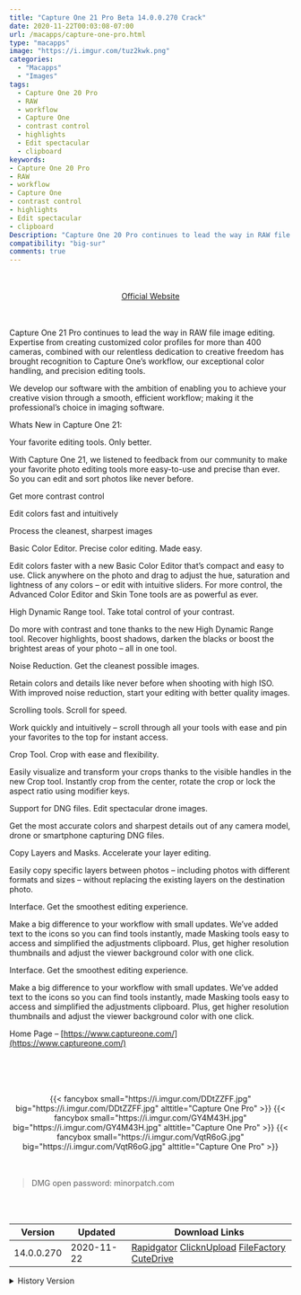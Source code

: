 ```yaml
---
title: "Capture One 21 Pro Beta 14.0.0.270 Crack"
date: 2020-11-22T00:03:08-07:00
url: /macapps/capture-one-pro.html
type: "macapps"
image: "https://i.imgur.com/tuz2kwk.png"
categories:
  - "Macapps"
  - "Images"
tags:
  - Capture One 20 Pro
  - RAW
  - workflow
  - Capture One
  - contrast control
  - highlights
  - Edit spectacular
  - clipboard
keywords:
- Capture One 20 Pro
- RAW
- workflow
- Capture One
- contrast control
- highlights
- Edit spectacular
- clipboard
Description: "Capture One 20 Pro continues to lead the way in RAW file image editing. Expertise from creating customized color profiles for more than 400 cameras, combined with our relentless dedication to creative freedom has brought recognition to Capture One’s workflow"
compatibility: "big-sur"
comments: true
---
```


<br/>
<br/>
<center>
<a href="https://www.captureone.com/" target="blank"><div class="border px-4 border-blue-500 rounded-lg transition duration-500 
    ease-in-out w-48 text-lg text-blue-500 text-center hover:bg-blue-500 hover:text-white">
  Official Website 
</div></a>
</center>
<br/>
<br/>

Capture One 21 Pro continues to lead the way in RAW file image editing. Expertise from creating customized color profiles for more than 400 cameras, combined with our relentless dedication to creative freedom has brought recognition to Capture One’s workflow, our exceptional color handling, and precision editing tools.

We develop our software with the ambition of enabling you to achieve your creative vision through a smooth, efficient workflow; making it the professional’s choice in imaging software.

Whats New in Capture One 21:

Your favorite editing tools. Only better.

With Capture One 21, we listened to feedback from our community to make your favorite photo editing tools more easy-to-use and precise than ever. So you can edit and sort photos like never before.

Get more contrast control

Edit colors fast and intuitively

Process the cleanest, sharpest images

Basic Color Editor. Precise color editing. Made easy.

Edit colors faster with a new Basic Color Editor that’s compact and easy to use. Click anywhere on the photo and drag to adjust the hue, saturation and lightness of any colors – or edit with intuitive sliders. For more control, the Advanced Color Editor and Skin Tone tools are as powerful as ever.

High Dynamic Range tool. Take total control of your contrast.

Do more with contrast and tone thanks to the new High Dynamic Range tool. Recover highlights, boost shadows, darken the blacks or boost the brightest areas of your photo – all in one tool.

Noise Reduction. Get the cleanest possible images.

Retain colors and details like never before when shooting with high ISO. With improved noise reduction, start your editing with better quality images.

Scrolling tools. Scroll for speed.

Work quickly and intuitively – scroll through all your tools with ease and pin your favorites to the top for instant access.

Crop Tool. Crop with ease and flexibility.

Easily visualize and transform your crops thanks to the visible handles in the new Crop tool. Instantly crop from the center, rotate the crop or lock the aspect ratio using modifier keys.

Support for DNG files. Edit spectacular drone images.

Get the most accurate colors and sharpest details out of any camera model, drone or smartphone capturing DNG files.

Copy Layers and Masks. Accelerate your layer editing.

Easily copy specific layers between photos – including photos with different formats and sizes – without replacing the existing layers on the destination photo.

Interface. Get the smoothest editing experience.

Make a big difference to your workflow with small updates. We’ve added text to the icons so you can find tools instantly, made Masking tools easy to access and simplified the adjustments clipboard. Plus, get higher resolution thumbnails and adjust the viewer background color with one click.

Interface. Get the smoothest editing experience.

Make a big difference to your workflow with small updates. We’ve added text to the icons so you can find tools instantly, made Masking tools easy to access and simplified the adjustments clipboard. Plus, get higher resolution thumbnails and adjust the viewer background color with one click.

Home Page – [https://www.captureone.com/](https://www.captureone.com/)

<br/>
<br/>
<script async src="https://pagead2.googlesyndication.com/pagead/js/adsbygoogle.js"></script>
<ins class="adsbygoogle"
     style="display:block; text-align:center;"
     data-ad-layout="in-article"
     data-ad-format="fluid"
     data-ad-client="ca-pub-8746275014476192"
     data-ad-slot="5144997159"></ins>
<script>
     (adsbygoogle = window.adsbygoogle || []).push({});
</script>
<br/>
<br/>


<center>
<div class="w-full grid grid-cols-3 flex gap-2">
{{< fancybox small="https://i.imgur.com/DDtZZFF.jpg" big="https://i.imgur.com/DDtZZFF.jpg" alttitle="Capture One Pro" >}}
{{< fancybox small="https://i.imgur.com/GY4M43H.jpg" big="https://i.imgur.com/GY4M43H.jpg" alttitle="Capture One Pro" >}}
{{< fancybox small="https://i.imgur.com/VqtR6oG.jpg" big="https://i.imgur.com/VqtR6oG.jpg" alttitle="Capture One Pro" >}}
</div>
</center>

<br/>
<br/>


> DMG open password: minorpatch.com

<br/>

<br/>
<div id="history_version" class="history_version">

| Version | Updated | Download Links |
| ---- | ---- | ---- |
| 14.0.0.270 | 2020-11-22 | [Rapidgator](https://ouo.io/59FJKx)   [ClicknUpload](https://ouo.io/sucGme)   [FileFactory](https://ouo.io/nz0K6N)   [CuteDrive](https://ouo.io/je1s62) |
<details>
<summary>History Version</summary>

| Version | Updated | Download Links |
| ---- | ---- | ---- |
| 14.0.0.243 | 2020-11-14 | [Rapidgator](https://ouo.io/3WCz8L)   [ClicknUpload](https://ouo.io/CcEtJ5)   [FileFactory](https://ouo.io/YKjhN5)   [CuteDrive](https://ouo.io/P23m5Qz) |
| 21 Beta2 | 2020-10-30 | [Rapidgator](https://ouo.io/iViWvz)   [ClicknUpload](https://ouo.io/MYb8FC1)   [FileFactory](https://ouo.io/UVRfta6)   [CuteDrive](https://ouo.io/ofc9sC) |
| 21 Beta1 | 2020-10-17 | [UsersCloud](https://ouo.io/1VYZhp)   [ClicknUpload](https://ouo.io/v1FPB9)   [FileFactory](https://ouo.io/3lb3G0)   [CuteDrive](https://ouo.io/wPhJ1s) |
| 13.1.3 | 2020-10-09 | [UsersCloud](https://ouo.io/Ji63YZ)   [ClicknUpload](https://ouo.io/7JIOEO)   [FileFactory](https://ouo.io/fk4lW9)   [CuteDrive](https://ouo.io/VkDMq4L) |
| 13.1.2.37 | 2020-08-21 | [UsersCloud](https://ouo.io/BRe1xs)   [ClicknUpload](https://ouo.io/LmIhUi)   [FileFactory](https://ouo.io/urSIdg)   [CuteDrive](https://ouo.io/2surcH) |
| 13.1.1.24 | 2020-06-18 | [UsersCloud](https://ouo.io/7A8Iill)   [ClicknUpload](https://ouo.io/5Pz352)   [FileFactory](https://ouo.io/kDkmUN)   [CuteDrive](https://ouo.io/HL3Ew6) |
| 13.1.0.172 | 2020-05-19 | [UsersCloud](https://ouo.io/SbvtW7)   [ClicknUpload](https://ouo.io/fP9Fxp)   [FileFactory](https://ouo.io/drMCmz)   [CuteDrive](https://ouo.io/vBEc7M) |
| 13.1.0.164 b4 | 2020-05-14 | [UsersCloud](https://ouo.io/s7tBPe)   [ClicknUpload](https://ouo.io/lLvJ7P)   [FileFactory](https://ouo.io/QBMXVn)   [CuteDrive](https://ouo.io/v6V2TR) |
| 13.1.0.159 b3 | 2020-05-08 | [UsersCloud](https://ouo.io/qbiSFR)   [ClicknUpload](https://ouo.io/5LqWOd)   [FileFactory](https://ouo.io/VRsowp)   [CuteDrive](https://ouo.io/808LId) |
| 13.1.0.140 b2 | 2020-05-01 | [UsersCloud](https://ouo.io/2AG30l9)   [ClicknUpload](https://ouo.io/7MuUS5)   [FileFactory](https://ouo.io/7MuUS5)   [CuteDrive](https://ouo.io/EsqaLz) |
| 13.1.0.133 b1 | 2020-04-24 | [UsersCloud](https://ouo.io/dXgQPx)   [ClicknUpload](https://ouo.io/wEH347)   [FileFactory](https://ouo.io/gy0Osf)   [CuteDrive](https://ouo.io/gy0Osf) |
| 13.0.4 | 2020-03-27 | [UsersCloud](https://ouo.io/zolh0K)   [ClicknUpload](https://ouo.io/JeaSLI)   [FileFactory](https://ouo.io/I26bWB)   [CuteDrive](https://ouo.io/5NhNwI) |
| 13.0.3 | 2020-03-03 | [UsersCloud](https://ouo.io/vutmrae)   [ClicknUpload](https://ouo.io/pQOb4j)   [FileFactory](https://ouo.io/D09ynU)   [CuteDrive](https://ouo.io/D09ynU) |
</details>

</div>

